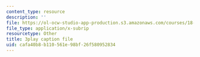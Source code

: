 ```yaml
---
content_type: resource
description: ''
file: https://ol-ocw-studio-app-production.s3.amazonaws.com/courses/18-086-mathematical-methods-for-engineers-ii-spring-2006/cafa40b8b110561e98bf26f580952834_0aa6fUHTTeU.vtt
file_type: application/x-subrip
resourcetype: Other
title: 3play caption file
uid: cafa40b8-b110-561e-98bf-26f580952834
---
```

